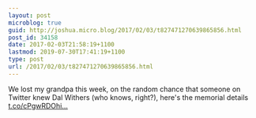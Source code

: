```yaml
---
layout: post
microblog: true
guid: http://joshua.micro.blog/2017/02/03/t827471270639865856.html
post_id: 34158
date: 2017-02-03T21:58:19+1100
lastmod: 2019-07-30T17:41:19+1100
type: post
url: /2017/02/03/t827471270639865856.html
---
```

We lost my grandpa this week, on the random chance that someone on Twitter knew Dal Withers (who knows, right?), here's the memorial details [t.co/cPgwRDOhi...](https://t.co/cPgwRDOhic)
